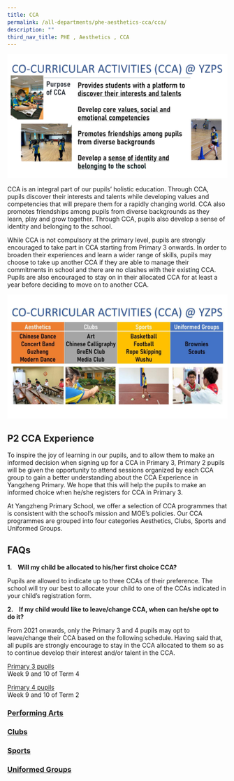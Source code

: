```yaml
---
title: CCA
permalink: /all-departments/phe-aesthetics-cca/cca/
description: ""
third_nav_title: PHE , Aesthetics , CCA
---
```

![CCA Identity](/images/CCA%20identity.png)

CCA is an integral part of our pupils’ holistic education. Through CCA, pupils discover their interests and talents while developing values and competencies that will prepare them for a rapidly changing world. CCA also promotes friendships among pupils from diverse backgrounds as they learn, play and grow together. Through CCA, pupils also develop a sense of identity and belonging to the school.

  

While CCA is not compulsory at the primary level, pupils are strongly encouraged to take part in CCA starting from Primary 3 onwards. In order to broaden their experiences and learn a wider range of skills, pupils may choose to take up another CCA if they are able to manage their commitments in school and there are no clashes with their existing CCA. Pupils are also encouraged to stay on in their allocated CCA for at least a year before deciding to move on to another CCA.

![CCA](/images/CCA.png)

P2 CCA Experience
-----------------

To inspire the joy of learning in our pupils, and to allow them to make an informed decision when signing up for a CCA in Primary 3, Primary 2 pupils will be given the opportunity to attend sessions organized by each CCA group to gain a better understanding about the CCA Experience in Yangzheng Primary. We hope that this will help the pupils to make an informed choice when he/she registers for CCA in Primary 3.

  

At Yangzheng Primary School, we offer a selection of CCA programmes that is consistent with the school’s mission and MOE’s policies. Our CCA programmes are grouped into four categories Aesthetics, Clubs, Sports and Uniformed Groups.

FAQs
----

**1.    Will my child be allocated to his/her first choice CCA?**

Pupils are allowed to indicate up to three CCAs of their preference. The school will try our best to allocate your child to one of the CCAs indicated in your child’s registration form.

  

**2.    If my child would like to leave/change CCA, when can he/she opt to do it?**

From 2021 onwards, only the Primary 3 and 4 pupils may opt to leave/change their CCA based on the following schedule. Having said that, all pupils are strongly encourage to stay in the CCA allocated to them so as to continue develop their interest and/or talent in the CCA.

  

<u>Primary 3 pupils</u> <br>
Week 9 and 10 of Term 4

  

<u>Primary 4 pupils</u> <br>
Week 9 and 10 of Term 2

### [Performing Arts](/distinctive-programmes/all-departments/phe-aesthetics-cca/cca/performing-arts/)

### [Clubs](/distinctive-programmes/all-departments/phe-aesthetics-cca/cca/clubs/)

### [Sports](/distinctive-programmes/all-departments/phe-aesthetics-cca/cca/sports/)

### [Uniformed Groups](/distinctive-programmes/all-departments/phe-aesthetics-cca/cca/uniformed-groups/)
